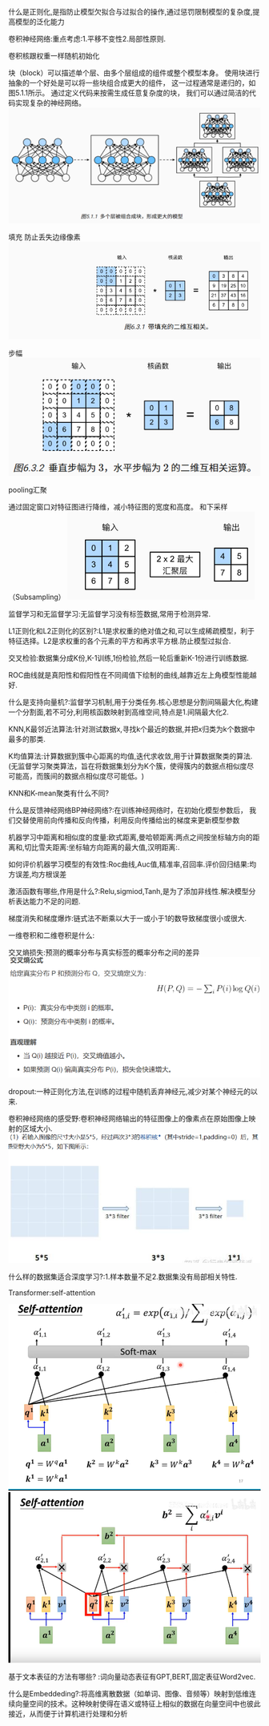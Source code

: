 什么是正则化,是指防止模型欠拟合与过拟合的操作,通过惩罚限制模型的复杂度,提高模型的泛化能力

卷积神经网络:重点考虑:1.平移不变性2.局部性原则.

卷积核跟权重一样随机初始化

块（block）可以描述单个层、由多个层组成的组件或整个模型本身。 使用块进行抽象的一个好处是可以将一些块组合成更大的组件， 这一过程通常是递归的，如 图5.1.1所示。 通过定义代码来按需生成任意复杂度的块， 我们可以通过简洁的代码实现复杂的神经网络。
![picture 0](../images/f20ddcc64f2fee37bda290869ff21757138760682269ddcffd2c48f57bfc7954.png)  

填充
防止丢失边缘像素
![picture 1](../images/56c8c9c8b1361cb54ead5955e6c7bc6ec54cff949d56bc7144e8799ba71c0648.png)  

步幅
![picture 2](../images/ee0f0efa12e2b6b171de5d7874295400f74045c77e975fa021e16cfe255676a9.png)  

pooling汇聚


通过固定窗口对特征图进行降维，减小特征图的宽度和高度。 和下采样（Subsampling）
![picture 3](../images/a4a3751d30eefeda6e9f4547bfc442b7aa3fa7e8b569d6bea7f6b4bc7f412050.png)  

监督学习和无监督学习:无监督学习没有标签数据,常用于检测异常.

L1正则化和L2正则化的区别?:L1是求权重的绝对值之和,可以生成稀疏模型，利于特征选择。L2是求权重的各个元素的平方和再求平方根.防止模型过拟合.

交叉检验:数据集分成K份,K-1训练,1份检验,然后一轮后重新K-1份进行训练数据.

ROC曲线就是真阳性和假阳性在不同阈值下绘制的曲线,越靠近左上角模型性能越好.

什么是支持向量机?:监督学习机制,用于分类任务.核心思想是分割间隔最大化,构建一个分割面,若不可分,利用核函数映射到高维空间,特点是1.间隔最大化2.

KNN,K最邻近法算法:针对测试数据x,寻找k个最近的数据,并把x归类为k个数据中最多的那类.

K均值算法:计算数据到簇中心距离的均值,迭代求收敛,用于计算数据聚类的算法.(无监督学习聚类算法，旨在将数据集划分为K个簇，使得簇内的数据点相似度尽可能高，而簇间的数据点相似度尽可能低。​)

KNN和K-mean聚类有什么不同?

什么是反馈神经网络BP神经网络?:在训练神经网络时，在初始化模型参数后， 我们交替使用前向传播和反向传播，利用反向传播给出的梯度来更新模型参数

机器学习中距离和相似度的度量:欧式距离,曼哈顿距离:两点之间按坐标轴方向的距离和,切比雪夫距离:坐标轴方向距离的最大值,汉明距离:.

如何评价机器学习模型的有效性:Roc曲线,Auc值,精准率,召回率.评价回归结果:均方误差,均方根误差

激活函数有哪些,作用是什么?:Relu,sigmiod,Tanh,是为了添加非线性.解决模型分析表达能力不足的问题.

梯度消失和梯度爆炸:链式法不断乘以大于一或小于1的数导致梯度很小或很大.

一维卷积和二维卷积是什么:

交叉熵损失:预测的概率分布与真实标签的概率分布之间的差异
![picture 4](../images/0ab3056817e1b573dcec06c98aa6a3fd5c3553424d402bdc9da13c8dcaac52d2.png)  

dropout:一种正则化方法,在训练的过程中随机丢弃神经元,减少对某个神经元的以来.

卷积神经网络的感受野:卷积神经网络输出的特征图像上的像素点在原始图像上映射的区域大小.
![picture 5](../images/2fc6214a50197396397cab72383dcef8b383a5d12021aec9b0615ba713394a0a.png)  

什么样的数据集适合深度学习?:1.样本数量不足2.数据集没有局部相关特性.

Transformer:self-attention

![picture 6](../images/5cb3c766de91d0b8ec07c36bd9240c8d158e8e8704e54dbe8418cb44cd48324c.png)  
![picture 7](../images/dfe8b291646f64303a454dbcac9b98365578811963d74845d3316f3b1ad073f0.png)  


基于文本表征的方法有哪些? :词向量动态表征有GPT,BERT,固定表征Word2vec.

什么是Embeddeding?:将高维离散数据（如单词、图像、音频等）映射到低维连续向量空间的技术。​这种映射使得在语义或特征上相似的数据在向量空间中也彼此接近，从而便于计算机进行处理和分析




